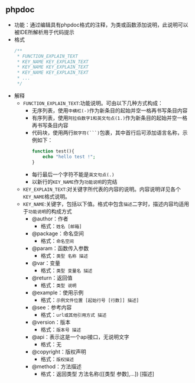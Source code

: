 ## phpdoc
* 功能：通过编辑具有phpdoc格式的注释，为类或函数添加说明，此说明可以被IDE所解析用于代码提示
* 格式
    ```php
    /**
     * FUNCTION_EXPLAIN_TEXT
     * KEY_NAME KEY_EXPLAIN_TEXT
     * KEY_NAME KEY_EXPLAIN_TEXT
     * KEY_NAME KEY_EXPLAIN_TEXT
     * ...
     */
    ```
* 解释
    * `FUNCTION_EXPLAIN_TEXT`:功能说明。可由以下几种方式构成：
        * 无序列表，使用`中横杠(-)`作为新条目的起始并空一格再书写条目内容
        * 有序列表，使用`阿拉伯数字1和英文句点(1.)`作为新条目的起始并空一格再书写条目内容
        * 代码块，使用两行`脱字符(```)`包裹，其中首行后可添加语言名称，示例如下：
            ```php
            function test(){
                echo "hello test !";
            }
            ```
        * 每行最后一个字符不能是`英文句点(.)`
        * 以新行的`KEY_NAME`作为`功能说明`的完结 
    * `KEY_EXPLAIN_TEXT`:对关键字所代表的内容的说明。内容说明详见各个`KEY_NAME`格式说明。
    * `KEY_NAME`:关键字，包括以下值。格式中包含`描述`二字时，描述内容均适用于`功能说明`的构成方式
        * @author：作者
            * 格式：`姓名 [邮箱]`
        * @package：命名空间
            * 格式：`命名空间`
        * @param：函数传入参数
            * 格式：`类型 名称 描述` 
        * @var：变量
            * 格式：`类型 变量名 描述` 
        * @return：返回值
            * 格式：`类型 说明` 
        * @example：使用示例
            * 格式：`示例文件位置 [起始行号 [行数]] 描述]`
        * @see：参考内容
            * 格式：`url或其他引用方式 描述` 
        * @version：版本
            * 格式：`版本号 描述`
        * @api：表示这是一个api接口，无说明文字
            * 格式：无
        * @copyright：版权声明
            * 格式：`版权描述`
        * @method：方法描述
            * 格式：返回类型 方法名称([[类型 参数],...]) [描述]
        
